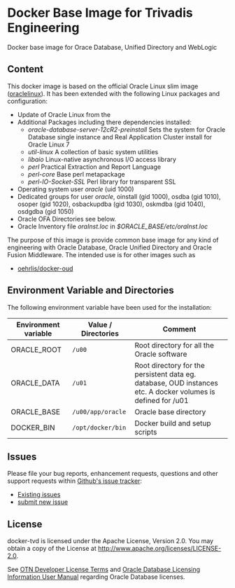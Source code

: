 # Docker Base Image for Trivadis Engineering
Docker base image for Orace Database, Unified Directory and WebLogic

## Content

This docker image is based on the official Oracle Linux slim image ([oraclelinux](https://hub.docker.com/r/_/oraclelinux/)). It has been extended with the following Linux packages and configuration:

* Update of Oracle Linux from the 
* Additional Packages including there dependencies installed:
    * *oracle-database-server-12cR2-preinstall* Sets the system for Oracle Database single instance and Real Application Cluster install for Oracle Linux 7
    * *util-linux* A collection of basic system utilities
    * *libaio* Linux-native asynchronous I/O access library
    * *perl* Practical Extraction and Report Language
    * *perl-core* Base perl metapackage
    * *perl-IO-Socket-SSL* Perl library for transparent SSL
* Operating system user *oracle* (uid 1000)
* Dedicated groups for user *oracle*, oinstall (gid 1000), osdba (gid 1010), osoper (gid 1020), osbackupdba (gid 1030), oskmdba (gid 1040), osdgdba (gid 1050)
* Oracle OFA Directories see below.
* Oracle Inventory file *oraInst.loc* in *$ORACLE_BASE/etc/oraInst.loc*

The purpose of this image is provide common base image for any kind of engineering with Oracle Database, Oracle Unified Directory and Oracle Fusion Middleware. The intended use is for other images such as

   * [oehrlis/docker-oud](https://github.com/oehrlis/docker-oud)

## Environment Variable and Directories

The following environment variable have been used for the installation:

Environment variable | Value / Directories | Comment
-------------------- | ------------------- | ---------------
ORACLE_ROOT          | ```/u00``` | Root directory for all the Oracle software
ORACLE_DATA          | ```/u01``` | Root directory for the persistent data eg. database, OUD instances etc. A docker volumes is defined for /u01
ORACLE_BASE          | ```/u00/app/oracle``` | Oracle base directory
DOCKER_BIN           | ```/opt/docker/bin``` | Docker build and setup scripts

## Issues

Please file your bug reports, enhancement requests, questions and other support requests within [Github's issue tracker](https://help.github.com/articles/about-issues/): 

* [Existing issues](https://github.com/oehrlis/docker-tvd/issues)
* [submit new issue](https://github.com/oehrlis/docker-tvd/issues/new)

## License

docker-tvd is licensed under the Apache License, Version 2.0. You may obtain a copy of the License at <http://www.apache.org/licenses/LICENSE-2.0>. 

See [OTN Developer License Terms](http://www.oracle.com/technetwork/licenses/standard-license-152015.html) and [Oracle Database Licensing Information User Manual](https://docs.oracle.com/database/122/DBLIC/Licensing-Information.htm#DBLIC-GUID-B6113390-9586-46D7-9008-DCC9EDA45AB4) regarding Oracle Database licenses.
